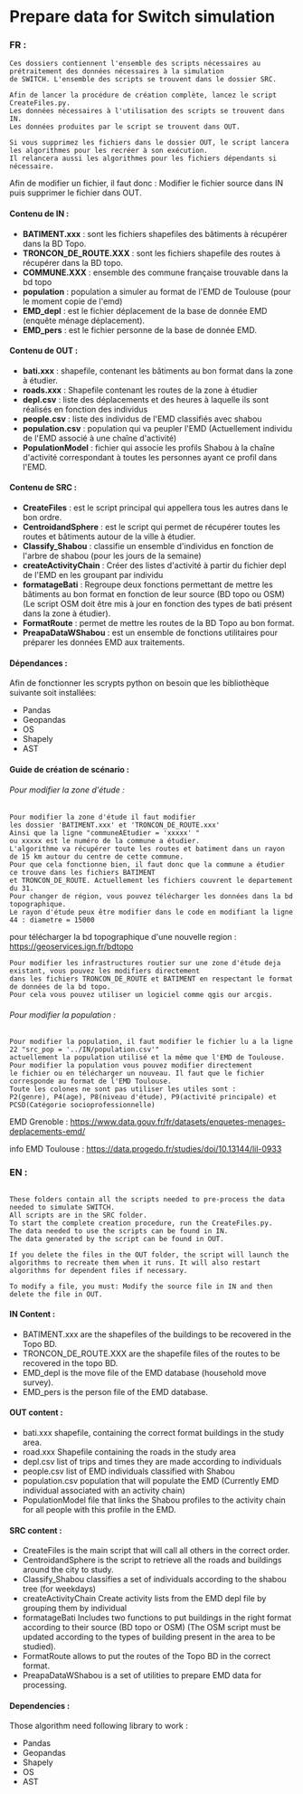 # Prepare data for Switch simulation
### FR :
````
Ces dossiers contiennent l'ensemble des scripts nécessaires au prétraitement des données nécessaires à la simulation
de SWITCH. L'ensemble des scripts se trouvent dans le dossier SRC.

Afin de lancer la procédure de création complète, lancez le script CreateFiles.py.
Les données nécessaires à l'utilisation des scripts se trouvent dans IN.
Les données produites par le script se trouvent dans OUT.

Si vous supprimez les fichiers dans le dossier OUT, le script lancera les algorithmes pour les recréer à son exécution.
Il relancera aussi les algorithmes pour les fichiers dépendants si nécessaire.
````
Afin de modifier un fichier, il faut donc : Modifier le fichier source dans IN puis supprimer le fichier dans OUT.

#### Contenu de IN :

- **BATIMENT.xxx** : sont les fichiers shapefiles des bâtiments à récupérer dans la BD Topo.
- **TRONCON_DE_ROUTE.XXX** : sont les fichiers shapefile des routes à récupérer dans la BD topo.
- **COMMUNE.XXX** : ensemble des commune française trouvable dans la bd topo
- **population** : population a simuler au format de l'EMD de Toulouse (pour le moment copie de l'emd)
- **EMD_depl** : est le fichier déplacement de la base de donnée EMD (enquête ménage déplacement).
- **EMD_pers** : est le fichier personne de la base de donnée EMD.


#### Contenu de OUT :

- **bati.xxx** : shapefile, contenant les bâtiments au bon format dans la zone à étudier.
- **roads.xxx** : Shapefile contenant les routes de la zone à étudier
- **depl.csv** : liste des déplacements et des heures à laquelle ils sont réalisés en fonction des individus
- **people.csv** : liste des individus de l'EMD classifiés avec shabou
- **population.csv** : population qui va peupler l'EMD (Actuellement individu de l'EMD associé à une chaîne d'activité)
- **PopulationModel** : fichier qui associe les profils Shabou à la chaîne d'activité correspondant à toutes les personnes ayant ce profil dans l'EMD.


#### Contenu de SRC :

- **CreateFiles** :  est le script principal qui appellera tous les autres dans le bon ordre.
- **CentroidandSphere** : est le script qui permet de récupérer toutes les routes et bâtiments autour de la ville à étudier.
- **Classify_Shabou** : classifie un ensemble d'individus en fonction de l'arbre de shabou (pour les jours de la semaine)
- **createActivityChain** : Créer des listes d'activité à partir du fichier depl de l'EMD en les groupant par individu
- **formatageBati** : Regroupe deux fonctions permettant de mettre les bâtiments au bon format en fonction de leur source (BD topo ou OSM) (Le script OSM doit être mis à jour en fonction des types de bati présent dans la zone à étudier).
- **FormatRoute** : permet de mettre les routes de la BD Topo au bon format.
- **PreapaDataWShabou** : est un ensemble de fonctions utilitaires pour préparer les données EMD aux traitements.

#### Dépendances :

Afin de fonctionner les scrypts python on besoin que les bibliothèque suivante soit installées:
- Pandas
- Geopandas
- OS
- Shapely
- AST

#### Guide de création de scénario :

###### Pour modifier la zone d'étude :
````
Pour modifier la zone d'étude il faut modifier 
les dossier 'BATIMENT.xxx' et 'TRONCON_DE_ROUTE.xxx'
Ainsi que la ligne "communeAEtudier = 'xxxxx' "
ou xxxxx est le numéro de la commune a étudier.
L'algorithme va récupérer toute les routes et batiment dans un rayon de 15 km autour du centre de cette commune.
Pour que cela fonctionne bien, il faut donc que la commune a étudier ce trouve dans les fichiers BATIMENT 
et TRONCON_DE_ROUTE. Actuellement les fichiers couvrent le departement du 31.
Pour changer de région, vous pouvez télécharger les données dans la bd topographique.
Le rayon d'étude peux être modifier dans le code en modifiant la ligne 44 : diametre = 15000
````
pour télécharger la bd topographique d'une nouvelle region :
<https://geoservices.ign.fr/bdtopo>
````
Pour modifier les infrastructures routier sur une zone d'étude deja existant, vous pouvez les modifiers directement
dans les fichiers TRONCON_DE_ROUTE et BATIMENT en respectant le format de données de la bd topo.
Pour cela vous pouvez utiliser un logiciel comme qgis our arcgis.
````
###### Pour modifier la population : 
````
Pour modifier la population, il faut modifier le fichier lu a la ligne 22 "src_pop = '../IN/population.csv'"
actuellement la population utilisé et la même que l'EMD de Toulouse. Pour modifier la population vous pouvez modifier directement
le fichier ou en télécharger un nouveau. Il faut que le fichier corresponde au format de l'EMD Toulouse.
Toute les colones ne sont pas utiliser les utiles sont :
P2(genre), P4(age), P8(niveau d'étude), P9(activité principale) et PCSD(Catégorie socioprofessionnelle)
````
EMD Grenoble : <https://www.data.gouv.fr/fr/datasets/enquetes-menages-deplacements-emd/>

info EMD Toulouse : <https://data.progedo.fr/studies/doi/10.13144/lil-0933>


### EN :
```

These folders contain all the scripts needed to pre-process the data needed to simulate SWITCH.
All scripts are in the SRC folder.
To start the complete creation procedure, run the CreateFiles.py.
The data needed to use the scripts can be found in IN.
The data generated by the script can be found in OUT.

If you delete the files in the OUT folder, the script will launch the algorithms to recreate them when it runs. It will also restart algorithms for dependent files if necessary.

To modify a file, you must: Modify the source file in IN and then delete the file in OUT.

```
#### IN Content :

- BATIMENT.xxx are the shapefiles of the buildings to be recovered in the Topo BD.
- TRONCON_DE_ROUTE.XXX are the shapefile files of the routes to be recovered in the topo BD.
- EMD_depl is the move file of the EMD database (household move survey).
- EMD_pers is the person file of the EMD database.


#### OUT content :

- bati.xxx shapefile, containing the correct format buildings in the study area.
- road.xxx Shapefile containing the roads in the study area
- depl.csv list of trips and times they are made according to individuals
- people.csv list of EMD individuals classified with Shabou
- population.csv population that will populate the EMD (Currently EMD individual associated with an activity chain)
- PopulationModel file that links the Shabou profiles to the activity chain for all people with this profile in the EMD.

#### SRC content : 

- CreateFiles is the main script that will call all others in the correct order.
- CentroidandSphere is the script to retrieve all the roads and buildings around the city to study.
- Classify_Shabou classifies a set of individuals according to the shabou tree (for weekdays)
- createActivityChain Create activity lists from the EMD depl file by grouping them by individual
- formatageBati Includes two functions to put buildings in the right format according to their source (BD topo or OSM) (The OSM script must be updated according to the types of building present in the area to be studied).
- FormatRoute allows to put the routes of the Topo BD in the correct format.
- PreapaDataWShabou is a set of utilities to prepare EMD data for processing.

#### Dependencies :

Those algorithm need following library to work :
- Pandas
- Geopandas
- Shapely
- OS
- AST
